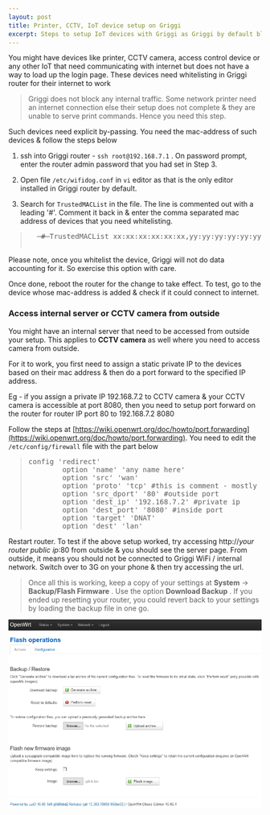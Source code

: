 ```yaml
---
layout: post
title: Printer, CCTV, IoT device setup on Griggi 
excerpt: Steps to setup IoT devices with Griggi as Griggi by default blocks internet for any device that can not do manual authentication
---
```


You might have devices like printer, CCTV camera, access control device or any other IoT that need communicating with internet but does not have a way to load up the login page. These devices need whitelisting in Griggi router for their internet to work

> Griggi does not block any internal traffic. Some network printer need an internet connection else their setup does not complete & they are unable to serve print commands. Hence you need this step.  

Such devices need explicit by-passing. You need the mac-address of such devices & follow the steps below

1. ssh into Griggi router - `ssh root@192.168.7.1` . On password prompt, enter the router admin password that you had set in Step 3. 

2. Open file `/etc/wifidog.conf` in `vi` editor as that is the only editor installed in Griggi router by default. 

3. Search for `TrustedMACList` in the file. The line is commented out with a leading '#'. Comment it back in & enter the comma separated mac address of devices that you need whitelisting.

<blockquote>
  <pre>
  <strike> # </strike>TrustedMACList xx:xx:xx:xx:xx:xx,yy:yy:yy:yy:yy:yy
  </pre>
</blockquote>

Please note, once you whitelist the device, Griggi will not do data accounting for it. So exercise this option with care. 

Once done, reboot the router for the change to take effect. To test, go to the device whose mac-address is added & check if it could connect to internet. 


### Access internal server or CCTV camera from outside ###

You might have an internal server that need to be accessed from outside your setup. This applies to **CCTV camera** as well where you need to access camera from outside. 

For it to work, you first need to assign a static private IP to the devices based on their mac address & then do a port forward to the specified IP address. 

Eg - if you assign a private IP 192.168.7.2 to CCTV camera & your CCTV camera is accessible at port 8080, then you need to setup port forward on the router for router IP port 80 to 192.168.7.2 8080 

Follow the steps at [https://wiki.openwrt.org/doc/howto/port.forwarding](https://wiki.openwrt.org/doc/howto/port.forwarding). You need to edit the `/etc/config/firewall` file with the part below

<blockquote>
<pre>
config 'redirect'
        option 'name' 'any name here'
        option 'src' 'wan'
        option 'proto' 'tcp' #this is comment - mostly the protocol is going to be tcp
        option 'src_dport' '80' #outside port
        option 'dest_ip' '192.168.7.2' #private ip
        option 'dest_port' '8080' #inside port
        option 'target' 'DNAT'
        option 'dest' 'lan'
</pre>
</blockquote>

Restart router. To test if the above setup worked, try accessing http://_your router public ip_:80 from outside & you should see the server page. From outside, it means you should not be connected to Griggi WiFi / internal network. Switch over to 3G on your phone & then try accessing the url. 

> Once all this is working, keep a copy of your settings at **System** -> **Backup/Flash Firmware** . Use the option **Download Backup** . If you ended up resetting your router, you could revert back to your settings by loading the backup file in one go.

<img src="/images/setup/config-backup.jpg" style="width: 600px"><br/>
